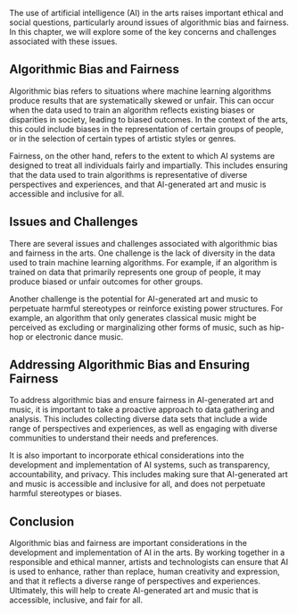 
The use of artificial intelligence (AI) in the arts raises important ethical and social questions, particularly around issues of algorithmic bias and fairness. In this chapter, we will explore some of the key concerns and challenges associated with these issues.

Algorithmic Bias and Fairness
-----------------------------

Algorithmic bias refers to situations where machine learning algorithms produce results that are systematically skewed or unfair. This can occur when the data used to train an algorithm reflects existing biases or disparities in society, leading to biased outcomes. In the context of the arts, this could include biases in the representation of certain groups of people, or in the selection of certain types of artistic styles or genres.

Fairness, on the other hand, refers to the extent to which AI systems are designed to treat all individuals fairly and impartially. This includes ensuring that the data used to train algorithms is representative of diverse perspectives and experiences, and that AI-generated art and music is accessible and inclusive for all.

Issues and Challenges
---------------------

There are several issues and challenges associated with algorithmic bias and fairness in the arts. One challenge is the lack of diversity in the data used to train machine learning algorithms. For example, if an algorithm is trained on data that primarily represents one group of people, it may produce biased or unfair outcomes for other groups.

Another challenge is the potential for AI-generated art and music to perpetuate harmful stereotypes or reinforce existing power structures. For example, an algorithm that only generates classical music might be perceived as excluding or marginalizing other forms of music, such as hip-hop or electronic dance music.

Addressing Algorithmic Bias and Ensuring Fairness
-------------------------------------------------

To address algorithmic bias and ensure fairness in AI-generated art and music, it is important to take a proactive approach to data gathering and analysis. This includes collecting diverse data sets that include a wide range of perspectives and experiences, as well as engaging with diverse communities to understand their needs and preferences.

It is also important to incorporate ethical considerations into the development and implementation of AI systems, such as transparency, accountability, and privacy. This includes making sure that AI-generated art and music is accessible and inclusive for all, and does not perpetuate harmful stereotypes or biases.

Conclusion
----------

Algorithmic bias and fairness are important considerations in the development and implementation of AI in the arts. By working together in a responsible and ethical manner, artists and technologists can ensure that AI is used to enhance, rather than replace, human creativity and expression, and that it reflects a diverse range of perspectives and experiences. Ultimately, this will help to create AI-generated art and music that is accessible, inclusive, and fair for all.
